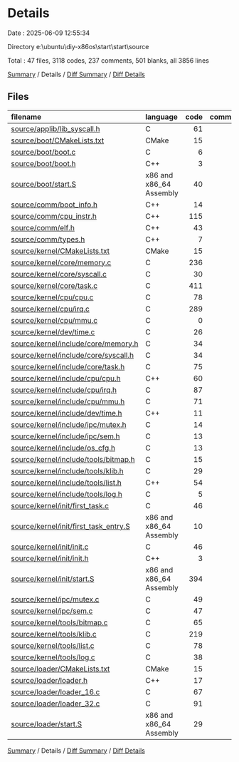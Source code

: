 # Details

Date : 2025-06-09 12:55:34

Directory e:\\ubuntu\\diy-x86os\\start\\start\\source

Total : 47 files,  3118 codes, 237 comments, 501 blanks, all 3856 lines

[Summary](results.md) / Details / [Diff Summary](diff.md) / [Diff Details](diff-details.md)

## Files
| filename | language | code | comment | blank | total |
| :--- | :--- | ---: | ---: | ---: | ---: |
| [source/applib/lib\_syscall.h](/source/applib/lib_syscall.h) | C | 61 | 8 | 7 | 76 |
| [source/boot/CMakeLists.txt](/source/boot/CMakeLists.txt) | CMake | 15 | 0 | 4 | 19 |
| [source/boot/boot.c](/source/boot/boot.c) | C | 6 | 14 | 4 | 24 |
| [source/boot/boot.h](/source/boot/boot.h) | C++ | 3 | 10 | 2 | 15 |
| [source/boot/start.S](/source/boot/start.S) | x86 and x86_64 Assembly | 40 | 0 | 6 | 46 |
| [source/comm/boot\_info.h](/source/comm/boot_info.h) | C++ | 14 | 0 | 7 | 21 |
| [source/comm/cpu\_instr.h](/source/comm/cpu_instr.h) | C++ | 115 | 0 | 15 | 130 |
| [source/comm/elf.h](/source/comm/elf.h) | C++ | 43 | 2 | 13 | 58 |
| [source/comm/types.h](/source/comm/types.h) | C++ | 7 | 0 | 2 | 9 |
| [source/kernel/CMakeLists.txt](/source/kernel/CMakeLists.txt) | CMake | 15 | 0 | 3 | 18 |
| [source/kernel/core/memory.c](/source/kernel/core/memory.c) | C | 236 | 25 | 39 | 300 |
| [source/kernel/core/syscall.c](/source/kernel/core/syscall.c) | C | 30 | 0 | 2 | 32 |
| [source/kernel/core/task.c](/source/kernel/core/task.c) | C | 411 | 11 | 45 | 467 |
| [source/kernel/cpu/cpu.c](/source/kernel/cpu/cpu.c) | C | 78 | 13 | 9 | 100 |
| [source/kernel/cpu/irq.c](/source/kernel/cpu/irq.c) | C | 289 | 1 | 20 | 310 |
| [source/kernel/cpu/mmu.c](/source/kernel/cpu/mmu.c) | C | 0 | 8 | 1 | 9 |
| [source/kernel/dev/time.c](/source/kernel/dev/time.c) | C | 26 | 8 | 4 | 38 |
| [source/kernel/include/core/memory.h](/source/kernel/include/core/memory.h) | C | 34 | 8 | 7 | 49 |
| [source/kernel/include/core/syscall.h](/source/kernel/include/core/syscall.h) | C | 34 | 0 | 1 | 35 |
| [source/kernel/include/core/task.h](/source/kernel/include/core/task.h) | C | 75 | 8 | 25 | 108 |
| [source/kernel/include/cpu/cpu.h](/source/kernel/include/cpu/cpu.h) | C++ | 60 | 8 | 15 | 83 |
| [source/kernel/include/cpu/irq.h](/source/kernel/include/cpu/irq.h) | C | 87 | 0 | 22 | 109 |
| [source/kernel/include/cpu/mmu.h](/source/kernel/include/cpu/mmu.h) | C | 71 | 0 | 8 | 79 |
| [source/kernel/include/dev/time.h](/source/kernel/include/dev/time.h) | C++ | 11 | 0 | 5 | 16 |
| [source/kernel/include/ipc/mutex.h](/source/kernel/include/ipc/mutex.h) | C | 14 | 0 | 9 | 23 |
| [source/kernel/include/ipc/sem.h](/source/kernel/include/ipc/sem.h) | C | 13 | 0 | 3 | 16 |
| [source/kernel/include/os\_cfg.h](/source/kernel/include/os_cfg.h) | C | 13 | 8 | 8 | 29 |
| [source/kernel/include/tools/bitmap.h](/source/kernel/include/tools/bitmap.h) | C | 15 | 8 | 6 | 29 |
| [source/kernel/include/tools/klib.h](/source/kernel/include/tools/klib.h) | C | 29 | 0 | 8 | 37 |
| [source/kernel/include/tools/list.h](/source/kernel/include/tools/list.h) | C++ | 54 | 0 | 12 | 66 |
| [source/kernel/include/tools/log.h](/source/kernel/include/tools/log.h) | C | 5 | 0 | 5 | 10 |
| [source/kernel/init/first\_task.c](/source/kernel/init/first_task.c) | C | 46 | 23 | 5 | 74 |
| [source/kernel/init/first\_task\_entry.S](/source/kernel/init/first_task_entry.S) | x86 and x86_64 Assembly | 10 | 0 | 1 | 11 |
| [source/kernel/init/init.c](/source/kernel/init/init.c) | C | 46 | 52 | 9 | 107 |
| [source/kernel/init/init.h](/source/kernel/init/init.h) | C++ | 3 | 0 | 5 | 8 |
| [source/kernel/init/start.S](/source/kernel/init/start.S) | x86 and x86_64 Assembly | 394 | 0 | 88 | 482 |
| [source/kernel/ipc/mutex.c](/source/kernel/ipc/mutex.c) | C | 49 | 8 | 6 | 63 |
| [source/kernel/ipc/sem.c](/source/kernel/ipc/sem.c) | C | 47 | 0 | 4 | 51 |
| [source/kernel/tools/bitmap.c](/source/kernel/tools/bitmap.c) | C | 65 | 0 | 2 | 67 |
| [source/kernel/tools/klib.c](/source/kernel/tools/klib.c) | C | 219 | 3 | 12 | 234 |
| [source/kernel/tools/list.c](/source/kernel/tools/list.c) | C | 78 | 0 | 6 | 84 |
| [source/kernel/tools/log.c](/source/kernel/tools/log.c) | C | 38 | 11 | 10 | 59 |
| [source/loader/CMakeLists.txt](/source/loader/CMakeLists.txt) | CMake | 15 | 0 | 3 | 18 |
| [source/loader/loader.h](/source/loader/loader.h) | C++ | 17 | 0 | 8 | 25 |
| [source/loader/loader\_16.c](/source/loader/loader_16.c) | C | 67 | 0 | 13 | 80 |
| [source/loader/loader\_32.c](/source/loader/loader_32.c) | C | 91 | 0 | 6 | 97 |
| [source/loader/start.S](/source/loader/start.S) | x86 and x86_64 Assembly | 29 | 0 | 6 | 35 |

[Summary](results.md) / Details / [Diff Summary](diff.md) / [Diff Details](diff-details.md)